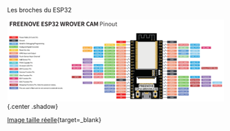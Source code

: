 Les broches du ESP32

![esp32_pin_01](\assets\images\esp32_pin_01.png){.center .shadow}

[Image taille réelle](\assets\images\esp32_pin_01.png){target=_blank}